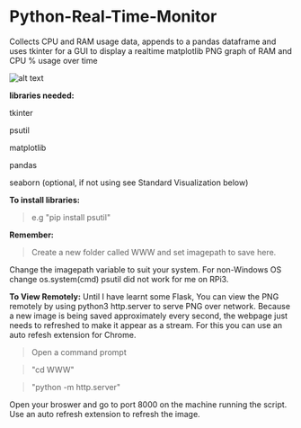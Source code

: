# Python-Real-Time-Monitor
Collects CPU and RAM usage data, appends to a pandas dataframe and uses tkinter for a GUI to display a realtime matplotlib PNG graph of RAM and CPU % usage over time 


![alt text](https://github.com/BobbyLeonard/Python-Utilisation-Monitor/blob/master/monitorseaborn.jpg)

**libraries needed:**
  
  tkinter

  psutil
  
  matplotlib
  
  pandas
  
  seaborn (optional, if not using see Standard Visualization below)
  
**To install libraries:** 

>e.g "pip install psutil"

**Remember:** 
>Create a new folder called WWW and set imagepath to save here.

Change the imagepath variable to suit your system.
For non-Windows OS change os.system(cmd)
psutil did not work for me on RPi3.

**To View Remotely:**
Until I have learnt some Flask,
You can view the PNG remotely by using 
python3 http.server to serve PNG over network.
Because a new image is being saved approximately every second, the webpage just needs to refreshed to make it appear as a stream.
For this you can use an auto refesh extension for Chrome.
  
  >Open a command prompt
  
  >"cd WWW"
    
  >"python -m http.server"
  
  Open your broswer and go to port 8000 on the machine running the script.
  Use an auto refresh extension to refresh the image.
  
  
